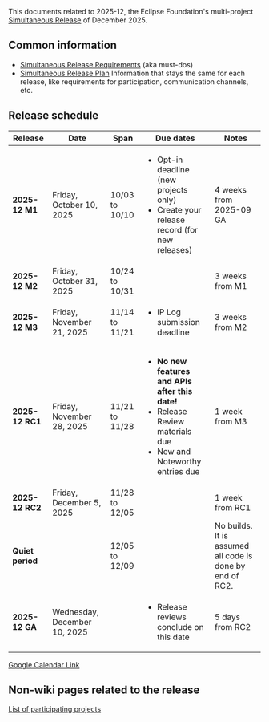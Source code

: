 This documents related to 2025-12, the Eclipse Foundation's multi-project [Simultaneous Release](../Simultaneous_Release.md) of December 2025.

## Common information

- [Simultaneous Release Requirements](Simultaneous_Release_Requirements.md)  (aka must-dos)
- [Simultaneous Release Plan](Simultaneous_Release_Plan.md) Information that stays the same for each release, like requirements for participation, communication channels, etc.

## Release schedule
| **Release** | **Date** | **Span** | **Due dates** | **Notes** |
|---|---|---|---|---|
| **2025-12 M1** | Friday, October 10, 2025 | 10/03 to 10/10 | <ul><li>Opt-in deadline (new projects only)<li>Create your release record (for new releases)</ul> | 4 weeks from 2025-09 GA |
| **2025-12 M2** | Friday, October 31, 2025 | 10/24 to 10/31 | | 3 weeks from M1 |
| **2025-12 M3** | Friday, November 21, 2025 | 11/14 to 11/21 | <ul><li>IP Log submission deadline</ul> | 3 weeks from M2 |
| **2025-12 RC1** | Friday, November 28, 2025 | 11/21 to 11/28 | <ul><li><b>No new features and APIs after this date!</b><li>Release Review materials due<li>New and Noteworthy entries due</ul> | 1 week from M3 |
| **2025-12 RC2** | Friday, December 5, 2025 | 11/28 to 12/05 | | 1 week from RC1 |
| **Quiet period** | | 12/05 to 12/09 | | No builds. It is assumed all code is done by end of RC2. |
| **2025-12 GA** | Wednesday, December 10, 2025 | | <ul><li>Release reviews conclude on this date</ul> | 5 days from RC2 |

[Google Calendar Link](https://calendar.google.com/calendar/embed?src=gchs7nm4nvpm837469ddj9tjlk@group.calendar.google.com&dates=20250901%2F20251231&hl=en&mode=AGENDA)

## Non-wiki pages related to the release

[List of participating projects](http://www.eclipse.org/projects/releases/2025-12)


